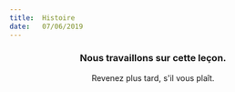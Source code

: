 ```yaml
---
title:  Histoire
date:   07/06/2019
---
```


### <center>Nous travaillons sur cette leçon.</center>
<center>Revenez plus tard, s'il vous plaît.</center>